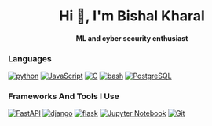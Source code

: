 
<h1 align="center">Hi 👋, I'm Bishal Kharal</h1>
<h4 align="center">ML and cyber security enthusiast </h4>



### Languages

[![python](https://img.shields.io/badge/python-3670A0?style=for-the-badge&logo=python&logoColor=ddc508)](https://github.com/bishalkharel?tab=repositories&q=&type=&language=python)
[![JavaScript](https://img.shields.io/badge/-JavaScript-000?&logo=JavaScript&logoColor=ddc508)](https://github.com/bishalkharel?tab=repositories&q=&type=&language=javascript)
[![C](https://img.shields.io/badge/-C-000?&logo=C)](https://github.com/bishalkharel?tab=repositories&q=&type=&language=c)
[![bash](https://img.shields.io/badge/Shell_Script-121011?style=for-the-badge&logo=gnu-bash&logoColor=white)](https://github.com/bishalkharel?tab=repositories&q=&type=&language=bash)
[![PostgreSQL](https://img.shields.io/badge/PostgreSQL-316192?style=for-the-badge&logo=postgresql&logoColor=white)](https://github.com/bishalkharel?tab=repositories&q=&type=&language=PostgreSQL)


### Frameworks And Tools I Use

[![FastAPI](https://img.shields.io/badge/FastAPI-005571?style=for-the-badge&logo=fastapi)](https://github.com/bishalkharel?tab=repositories&q=&type=&language=FastAPI)
[![django](https://img.shields.io/badge/Django-092E20?style=for-the-badge&logo=django&logoColor=white)](https://github.com/bishalkharel?tab=repositories&q=&type=&language=django)
[![flask](https://img.shields.io/badge/flask-%23000.svg?style=for-the-badge&logo=flask&logoColor=white)](https://github.com/bishalkharel?tab=repositories&q=&type=&language=flask)
[![Jupyter Notebook](https://img.shields.io/badge/jupyter-%23FA0F00.svg?style=for-the-badge&logo=jupyter&logoColor=white)](https://github.com/bishalkharel?tab=repositories&q=&type=&language=jupyter-notebook)
[![Git](https://img.shields.io/badge/git-%23F05033.svg?style=for-the-badge&logo=git&logoColor=white)](https://github.com/bishalkharel?tab=repositories&q=&type=&language=Git)
